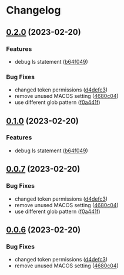 # Changelog

## [0.2.0](https://github.com/ablokland/rust-test/compare/v0.1.0...v0.2.0) (2023-02-20)


### Features

* debug ls statement ([b64f049](https://github.com/ablokland/rust-test/commit/b64f0495e9dfd8121a561a7a467ccebec4af361f))


### Bug Fixes

* changed token permissions ([d4defc3](https://github.com/ablokland/rust-test/commit/d4defc377e45b05febbcbc61c0a43c50c82470be))
* remove unused MACOS setting ([4680c04](https://github.com/ablokland/rust-test/commit/4680c048ffec67898caa6a7f4653381e2c80ec2d))
* use different glob pattern ([f0a441f](https://github.com/ablokland/rust-test/commit/f0a441f8bd18278edd40fe35f27d5df81dd08f20))

## [0.1.0](https://github.com/ablokland/rust-test/compare/v0.0.7...v0.1.0) (2023-02-20)


### Features

* debug ls statement ([b64f049](https://github.com/ablokland/rust-test/commit/b64f0495e9dfd8121a561a7a467ccebec4af361f))

## [0.0.7](https://github.com/ablokland/rust-test/compare/v0.0.6...v0.0.7) (2023-02-20)


### Bug Fixes

* changed token permissions ([d4defc3](https://github.com/ablokland/rust-test/commit/d4defc377e45b05febbcbc61c0a43c50c82470be))
* remove unused MACOS setting ([4680c04](https://github.com/ablokland/rust-test/commit/4680c048ffec67898caa6a7f4653381e2c80ec2d))
* use different glob pattern ([f0a441f](https://github.com/ablokland/rust-test/commit/f0a441f8bd18278edd40fe35f27d5df81dd08f20))

## [0.0.6](https://github.com/ablokland/rust-test/compare/0.0.5...v0.0.6) (2023-02-20)


### Bug Fixes

* changed token permissions ([d4defc3](https://github.com/ablokland/rust-test/commit/d4defc377e45b05febbcbc61c0a43c50c82470be))
* remove unused MACOS setting ([4680c04](https://github.com/ablokland/rust-test/commit/4680c048ffec67898caa6a7f4653381e2c80ec2d))
